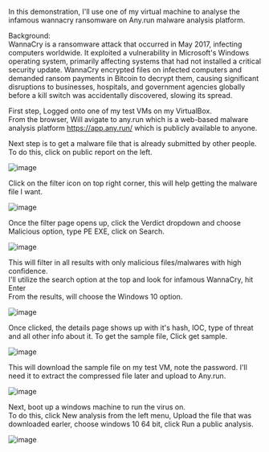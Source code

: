In this demonstration, I'll use one of my virtual machine to analyse the infamous wannacry ransomware on Any.run malware analysis platform.  

Background:  
WannaCry is a ransomware attack that occurred in May 2017, infecting computers worldwide. It exploited a vulnerability in Microsoft's Windows operating system, primarily affecting systems that had not installed a critical security update. WannaCry encrypted files on infected computers and demanded ransom payments in Bitcoin to decrypt them, causing significant disruptions to businesses, hospitals, and government agencies globally before a kill switch was accidentally discovered, slowing its spread.


First step, Logged onto one of my test VMs on my VirtualBox.  
From the browser, Will avigate to any.run which is a web-based malware analysis platform https://app.any.run/ which is publicly available to anyone.  

Next step is to get a malware file that is already submitted by other people.  
To do this, click on public report on the left.  

![image](https://github.com/user-attachments/assets/102f1bab-f019-4715-b503-fc04ae34d55e)  

Click on the filter icon on top right corner, this will help getting the malware file I want.  

![image](https://github.com/user-attachments/assets/3a1798bb-eb47-4b88-9636-4adfafa7afbd)

Once the filter page opens up, click the Verdict dropdown and choose Malicious option, type PE EXE, click on Search.  

![image](https://github.com/user-attachments/assets/082b0f58-82ff-46d0-98e5-e20ec71556ce)


This will filter in all results with only malicious files/malwares with high confidence.  
I'll utilize the search option at the top and look for infamous WannaCry, hit Enter  
From the results, will choose the Windows 10 option.  

![image](https://github.com/user-attachments/assets/11a215ab-1a91-44a5-b880-790891f3ab34)

Once clicked, the details page shows up with it's hash, IOC, type of threat and all other info about it. 
To get the sample file, Click get sample.   

![image](https://github.com/user-attachments/assets/d12d93f9-570d-438e-a744-12ae45215415)

This will download the sample file on my test VM, note the password. I'll need it to extract the compressed file later and upload to Any.run.

![image](https://github.com/user-attachments/assets/65ba7013-d00e-4d95-8570-81eb37313f8e)

Next, boot up a windows machine to run the virus on.  
To do this, click New analysis from the left menu, Upload the file that was downloaded earler, choose windows 10 64 bit, click Run a public analysis.  

![image](https://github.com/user-attachments/assets/2b075e01-d243-4b71-91f2-cbe7068fe254)





